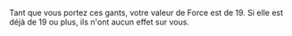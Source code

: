 Tant que vous portez ces gants, votre valeur de Force est de 19. Si elle est déjà de 19 ou plus, ils n'ont aucun effet sur vous.
